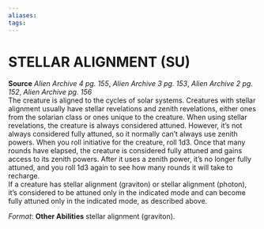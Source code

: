 ```yaml
---
aliases: 
tags: 
---
```

# STELLAR ALIGNMENT (SU)

**Source** _Alien Archive 4 pg. 155_, _Alien Archive 3 pg. 153_, _Alien Archive 2 pg. 152_, _Alien Archive pg. 156_  
The creature is aligned to the cycles of solar systems. Creatures with stellar alignment usually have stellar revelations and zenith revelations, either ones from the solarian class or ones unique to the creature. When using stellar revelations, the creature is always considered attuned. However, it’s not always considered fully attuned, so it normally can’t always use zenith powers. When you roll initiative for the creature, roll 1d3. Once that many rounds have elapsed, the creature is considered fully attuned and gains access to its zenith powers. After it uses a zenith power, it’s no longer fully attuned, and you roll 1d3 again to see how many rounds it will take to recharge.  
If a creature has stellar alignment (graviton) or stellar alignment (photon), it’s considered to be attuned only in the indicated mode and can become fully attuned only in the indicated mode, as described above.

_Format_: **Other Abilities** stellar alignment (graviton).
